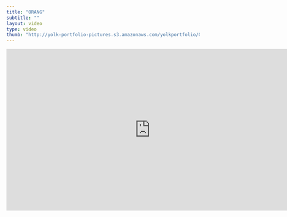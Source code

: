 ```yaml
---
title: "ORANG"
subtitle: ""
layout: video
type: video
thumb: "http://yolk-portfolio-pictures.s3.amazonaws.com/yolkportfolio/ORANG-thumb.jpg"
---
```

<iframe src="http://player.vimeo.com/video/26215672?title=0&amp;byline=0&amp;portrait=0&amp;autoplay=1" width="750" height="422" frameborder="0"></iframe>


